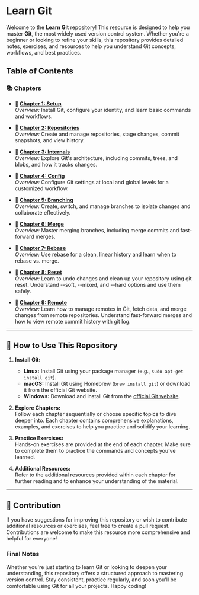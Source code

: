 # Learn Git

Welcome to the **Learn Git** repository! This resource is designed to help you master **Git**, the most widely used version control system. Whether you're a beginner or looking to refine your skills, this repository provides detailed notes, exercises, and resources to help you understand Git concepts, workflows, and best practices.

## Table of Contents

### 📚 **Chapters**

- **🔹 [Chapter 1: Setup](./chapters/chapter-1/README.md)**  
   _Overview:_ Install Git, configure your identity, and learn basic commands and workflows.

- **🔹 [Chapter 2: Repositories](./chapters/chapter-2/README.md)**  
   _Overview:_ Create and manage repositories, stage changes, commit snapshots, and view history.

- **🔹 [Chapter 3: Internals](./chapters/chapter-3/README.md)**  
   _Overview:_ Explore Git's architecture, including commits, trees, and blobs, and how it tracks changes.

- **🔹 [Chapter 4: Config](./chapters/chapter-4/README.md)**  
   _Overview:_ Configure Git settings at local and global levels for a customized workflow.

- **🔹 [Chapter 5: Branching](./chapters/chapter-5/README.md)**  
   _Overview:_ Create, switch, and manage branches to isolate changes and collaborate effectively.

- **🔹 [Chapter 6: Merge](./chapters/chapter-6/README.md)**  
   _Overview:_ Master merging branches, including merge commits and fast-forward merges.

- **🔹 [Chapter 7: Rebase](./chapters/chapter-7/README.md)**  
   _Overview:_ Use rebase for a clean, linear history and learn when to rebase vs. merge.

- **🔹 [Chapter 8: Reset](./chapters/chapter-8/README.md)**  
   _Overview:_ Learn to undo changes and clean up your repository using git reset. Understand --soft, --mixed, and --hard options and use them safely.

- **🔹 [Chapter 9: Remote](./chapters/chapter-9/README.md)**  
   _Overview:_ Learn how to manage remotes in Git, fetch data, and merge changes from remote repositories. Understand fast-forward merges and how to view remote commit history with git log.

---

## 🚀 How to Use This Repository

1. **Install Git:**

   - **Linux:** Install Git using your package manager (e.g., `sudo apt-get install git`).
   - **macOS:** Install Git using Homebrew (`brew install git`) or download it from the official Git website.
   - **Windows:** Download and install Git from the [official Git website](https://git-scm.com/).

2. **Explore Chapters:**  
   Follow each chapter sequentially or choose specific topics to dive deeper into. Each chapter contains comprehensive explanations, examples, and exercises to help you practice and solidify your learning.

3. **Practice Exercises:**  
   Hands-on exercises are provided at the end of each chapter. Make sure to complete them to practice the commands and concepts you've learned.

4. **Additional Resources:**  
   Refer to the additional resources provided within each chapter for further reading and to enhance your understanding of the material.

---

## 📑 Contribution

If you have suggestions for improving this repository or wish to contribute additional resources or exercises, feel free to create a pull request. Contributions are welcome to make this resource more comprehensive and helpful for everyone!

### Final Notes

Whether you're just starting to learn Git or looking to deepen your understanding, this repository offers a structured approach to mastering version control. Stay consistent, practice regularly, and soon you'll be comfortable using Git for all your projects. Happy coding!
